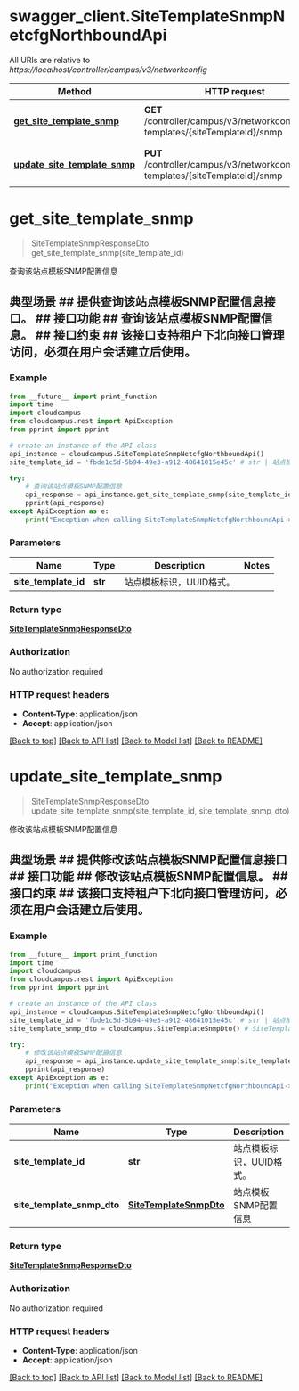 # swagger_client.SiteTemplateSnmpNetcfgNorthboundApi

All URIs are relative to *https://localhost/controller/campus/v3/networkconfig*

Method | HTTP request | Description
------------- | ------------- | -------------
[**get_site_template_snmp**](SiteTemplateSnmpNetcfgNorthboundApi.md#get_site_template_snmp) | **GET** /controller/campus/v3/networkconfig/site-templates/{siteTemplateId}/snmp | 查询该站点模板SNMP配置信息
[**update_site_template_snmp**](SiteTemplateSnmpNetcfgNorthboundApi.md#update_site_template_snmp) | **PUT** /controller/campus/v3/networkconfig/site-templates/{siteTemplateId}/snmp | 修改该站点模板SNMP配置信息


# **get_site_template_snmp**
> SiteTemplateSnmpResponseDto get_site_template_snmp(site_template_id)

查询该站点模板SNMP配置信息

## 典型场景 ##   提供查询该站点模板SNMP配置信息接口。 ## 接口功能 ##   查询该站点模板SNMP配置信息。 ## 接口约束 ##   该接口支持租户下北向接口管理访问，必须在用户会话建立后使用。 

### Example 
```python
from __future__ import print_function
import time
import cloudcampus
from cloudcampus.rest import ApiException
from pprint import pprint

# create an instance of the API class
api_instance = cloudcampus.SiteTemplateSnmpNetcfgNorthboundApi()
site_template_id = 'fbde1c5d-5b94-49e3-a912-48641015e45c' # str | 站点模板标识，UUID格式。

try: 
    # 查询该站点模板SNMP配置信息
    api_response = api_instance.get_site_template_snmp(site_template_id)
    pprint(api_response)
except ApiException as e:
    print("Exception when calling SiteTemplateSnmpNetcfgNorthboundApi->get_site_template_snmp: %s\n" % e)
```

### Parameters

Name | Type | Description  | Notes
------------- | ------------- | ------------- | -------------
 **site_template_id** | **str**| 站点模板标识，UUID格式。 | 

### Return type

[**SiteTemplateSnmpResponseDto**](SiteTemplateSnmpResponseDto.md)

### Authorization

No authorization required

### HTTP request headers

 - **Content-Type**: application/json
 - **Accept**: application/json

[[Back to top]](#) [[Back to API list]](../README.md#documentation-for-api-endpoints) [[Back to Model list]](../README.md#documentation-for-models) [[Back to README]](../README.md)

# **update_site_template_snmp**
> SiteTemplateSnmpResponseDto update_site_template_snmp(site_template_id, site_template_snmp_dto)

修改该站点模板SNMP配置信息

## 典型场景 ##   提供修改该站点模板SNMP配置信息接口 ## 接口功能 ##   修改该站点模板SNMP配置信息。 ## 接口约束 ##   该接口支持租户下北向接口管理访问，必须在用户会话建立后使用。 

### Example 
```python
from __future__ import print_function
import time
import cloudcampus
from cloudcampus.rest import ApiException
from pprint import pprint

# create an instance of the API class
api_instance = cloudcampus.SiteTemplateSnmpNetcfgNorthboundApi()
site_template_id = 'fbde1c5d-5b94-49e3-a912-48641015e45c' # str | 站点模板标识，UUID格式。
site_template_snmp_dto = cloudcampus.SiteTemplateSnmpDto() # SiteTemplateSnmpDto | 站点模板SNMP配置信息

try: 
    # 修改该站点模板SNMP配置信息
    api_response = api_instance.update_site_template_snmp(site_template_id, site_template_snmp_dto)
    pprint(api_response)
except ApiException as e:
    print("Exception when calling SiteTemplateSnmpNetcfgNorthboundApi->update_site_template_snmp: %s\n" % e)
```

### Parameters

Name | Type | Description  | Notes
------------- | ------------- | ------------- | -------------
 **site_template_id** | **str**| 站点模板标识，UUID格式。 | 
 **site_template_snmp_dto** | [**SiteTemplateSnmpDto**](SiteTemplateSnmpDto.md)| 站点模板SNMP配置信息 | 

### Return type

[**SiteTemplateSnmpResponseDto**](SiteTemplateSnmpResponseDto.md)

### Authorization

No authorization required

### HTTP request headers

 - **Content-Type**: application/json
 - **Accept**: application/json

[[Back to top]](#) [[Back to API list]](../README.md#documentation-for-api-endpoints) [[Back to Model list]](../README.md#documentation-for-models) [[Back to README]](../README.md)

